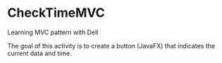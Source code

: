 # CheckTimeMVC
Learning MVC pattern with Dell

The goal of this activity is to create a button (JavaFX) that indicates the current data and time. 
